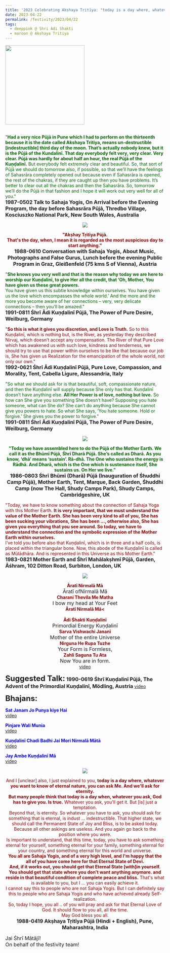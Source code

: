 ```yaml
---
title: '2023 Celebrating Akṣhaya Tṛitīya: "today is a day where, whatever you want to know of eternal nature, you can ask Me. And we’ll ask for eternity." '
date: 2023-04-22
permalink: /festivity/2023/04/22
tags:
  - deeppink @ Shri Adi Shakti
  - maroon @ Akshaya Tritiya
---
```


<div style="text-align: left"><img src="/images/image1.png" width="250" /></div><br>

<p>
<font color="DarkGreen">"<b>Had a very nice Pūjā in Pune which I had to perform on the thirteenth because it is the date called Akshaya Tritiya, means un-destructible [indestructible] third day of the moon. That’s actually nobody knew, but it is the Pūjā of the Kundalinī. That day everybody felt very, very clear. Very clear. Pūjā was hardly for about half an hour, the real Pūjā of the Kuṇḍalinī.</b> But everybody felt extremely clear and beautiful. So, that sort of Pūjā we should do tomorrow also, if possible, so that we’ll have the feelings of Sahasrāra completely opened out because even if Sahasrāra is opened, the rest of the chakras, if they are caught up then you have problems. It’s better to clear out all the chakras and then the Sahasrāra. So, tomorrow we’ll do the Pūjā in that fashion and I hope it will work out very well for all of you."</font><br>
<font size="+0"><b>1987-0502 Talk to Sahaja Yogis, On Arrival before the Evening Program, the day before Sahasrāra Pūjā, Thredbo Village, Kosciuszko National Park, New South Wales, Australia</b></font>
</p>

<div style="text-align: center"><img src="/images/image1172.png" /></div>

<p style="text-align:center;">
<font color="DarkRed"><b>"Akṣhay Tṛitīya Pūjā.<br>
That's the day, when, I mean it is regarded as the most auspicious day to start anything."</b></font><br>
<font size="+0"><b>1988-0610 Conversation with Sahaja Yogis, About Music, Photographs and False Gurus, Lunch before the evening Public Program in Graz, Gleißenfeld (75 kms S of Vienna), Austria</b></font>
</p>

<p>
<font color="DarkGreen">"<b>She knows you very well and that is the reason why today we are here to worship our Kuṇḍalinī, to give Her all the credit, that ‘Oh, Mother, You have given us these great powers.</b><br>
You have given us this subtle knowledge within ourselves. You have given us the love which encompasses the whole world.’ And the more and the more you become aware of her connections – very, very delicate connections – then you’ll be amazed."</font><br>
<font size="+0"><b>1991-0811 Śhrī Ādi Kuṇḍalinī Pūjā, The Power of Pure Desire, Weilburg, Germany</b></font>
</p>

<p>
<font color="DarkRed">"<b>So this is what it gives you discretion, and Love is Truth.</b> So to this Kuṇḍalinī, which is nothing but, is the River, as yesterday they described Nirvaj, which doesn’t accept any compensation. The River of that Pure Love which has awakened us with such love, kindness and tenderness, we should try to use that power within ourselves to be like that because our job is, She has given us Realization for the emancipation of the whole world, not only our own."</font><br>
<font size="+0"><b>1992-0621 Śhrī Ādi Kuṇḍalinī Pūjā, Pure Love, Compassion, and Morality, Tent, Cabella Ligure, Alessandria, Italy</b></font>
</p>

<p>
<font color="DarkGreen">"So what we should ask for is that beautiful, soft, compassionate nature, and then the Kuṇḍalinī will supply because She only has that. Kuṇḍalinī doesn’t have anything else. <b>All Her Power is of love, nothing but love.</b> So how can She give you something She doesn’t have? Supposing you hate someone, what can She do? She can’t do anything because She cannot give you powers to hate. So what She says, ‘You hate someone. Hold or forgive.’ She gives you the power to forgive."</font><br>
<font size="+0"><b>1991-0811 Śhrī Ādi Kuṇḍalinī Pūjā, The Power of Pure Desire, Weilburg, Germany</b></font>
</p>

<div style="text-align: center"><img src="/images/image1173.png" /></div>

<p style="text-align:center;">
<font color="DarkGreen"><b>"Today we have assembled here to do the Pūjā of the Mother Earth. We call it as the Bhūmī Pūjā, Śhrī Dharā Pūjā. She’s called as Dharā. As you know, ‘dhā’ means ‘sustain’. Rā-dhā. 
The One who sustains the energy is Rādhā. And Dharā, which is the One which is sustenance itself, She sustains us. On Her we live."</b></font><br>
<font size="+0"><b>1986-0803 Śhrī Bhūmī (Dharā) Pūjā (Inauguration of Śhuddhi Camp Pūjā), Mother Earth, Tent, Marque, Back Garden, Śhuddhi Camp (now The Hall, Shudy Camps Park), Shudy Camps, Cambridgeshire, UK</b></font>
</p>

<p>
<font color="DarkRed">"Today, we have to know something about the connection of Sahaja Yoga with this Mother Earth. <b>It is very important, that we must understand the value of the Mother Earth. She has been very kind to all of you, She has been sucking your vibrations, She has been ..., otherwise also, She has given you everything that you see around. So today, we have to understand the connection and the symbolic expression of the Mother Earth within ourselves.</b><br>
I’ve told you before also that Kuṇḍalinī, which is in three and a half coils, is placed within the triangular bone. Now, this abode of the Kuṇḍalinī is called as Mūlādhāra. And is represented in this Universe as this Mother Earth."</font><br>
<font size="+0"><b>1983-0821 Mother Earth and Śhrī Mahālakṣhmī Pūjā, Garden, Āśhram, 102 Ditton Road, Surbiton, London, UK</b></font>
</p>

<div style="text-align: center"><img src="/images/image1174.png" /></div>

<p style="text-align:center;">
<font color="DarkRed"><b>Āratī Nirmalā Mā</b></font><br>
<font size="+0">Āratī ofNirmalā Mā</font><br>
<font color="DarkRed"><b>Charani Thevila Me Matha  </b></font><br>
<font size="+0">I bow my head at Your Feet</font><br>
<font color="DarkRed"><b>Āratī Nirmalā Mā<</b></font><br>
<br>
<font color="DarkRed"><b>Ādi Śhakti Kuṇḍalinī</b></font><br>
<font size="+0">Primordial Energy Kuṇḍalinī</font><br>
<font color="DarkRed"><b>Sarva Vishwachi Jananī</b></font><br>
<font size="+0">Mother of the entire Universe</font><br>
<font color="DarkRed"><b>Nirguna He Rupa Tuzhe</b></font><br>
<font size="+0">Your Form is Formless,</font><br>
<font color="DarkRed"><b>Zahli Saguna Tu Ata</b></font><br>
<font size="+0">Now You are in form.</font><br>
<a href="https://youtu.be/2btBuq4VYL4">video</a>
</p>

<font size="+2"><b>Suggested Talk:</b></font> 
<font size="+0"><b>1990-0619 Śhrī Kuṇḍalinī Pūjā, The Advent of the Primordial Kuṇḍalinī, Mödling, Austria</b></font>
<a href="https://vimeo.com/545736371"> video</a><br>

<font size="+2"><b>Bhajans:</b></font>

<p>
<font color="blue"><b>Sat Janam Jo Punya kiye Hai</b></font><br>
<a href="https://seven-teams.github.io/Videos_Links.html">video</a>
</p>
 
<p>
<font color="blue"><b>Pinjare Wali Munia</b></font><br>
<a href="https://youtu.be/en_WVhHFufI">video</a> 
</p>

<p>
<font color="blue"><b>Kuṇḍalinī Chadi Badhi Jai Mori Nirmalā Mātā</b></font><br>
<a href="https://youtu.be/KOKeT0HOmXU?list=RDKOKeT0HOmXU">video</a> 
</p>

<p>
<font color="blue"><b>Jay Ambe Kuṇḍalinī Mā</b></font><br>
<a href="https://youtu.be/7dqX2ZNiG5I">video</a> 
</p>

<div style="text-align: center"><img src="/images/image1175.png" /></div>

<p style="text-align:center;">
<font color="DarkRed">And I [unclear] also, I just explained to you, <b>today is a day where, whatever you want to know of eternal nature, you can ask Me. And we'll ask for eternity.<br>
But many people think that today is a day when, whatever you ask, God has to give you. Is true.</b> Whatever you ask, you'll get it. But [is] just a temptation.<br>
Beyond that, is eternity. So whatever you have to ask, you should ask for something that is eternal, is indust ... indestructible. That higher state, we should call the Permanent State of Joy and Bliss, is to be asked today. Because all other askings are useless. And you again go back to the position where you were.<br>
Is important to understand, that this time, today, you have to ask something eternal for yourself, something eternal for your family, something eternal for your country, and something eternal for this world and universe.<br>
<b>You all are Sahaja Yogis, and of a very high level, and I'm happy that the all of you have come here for that Eternal State of Devī.<br>
And, if it works out, you should get that Eternal State [with]in yourself. You should get that state where you don't want anything anymore. and reside in that beautiful condition of complete peace and bliss.</b> That's what is available to you, but I ... you can easily achieve it.<br>
I cannot say this to people who are not Sahaja Yogis. But I can definitely say this to people who are Sahaja Yogis and who have achieved already Self-realization.<br>
So, today I hope, you all .. of you will pray and ask for that Eternal Love of God. It should flow to you all, all the time.<br>
May God bless you all.</font><br>
<font size="+0"><b>1988-0419 Akṣhaya Tṛitīya Pūjā (Hindi + English), Pune, Maharashtra, India</b></font>
</p>

<p>
<font size="+0">Jai Śhrī Mātājī!<br>
On behalf of the festivity team!</font>
</p>